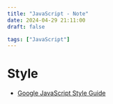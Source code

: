 ```yaml
---
title: "JavaScript - Note"
date: 2024-04-29 21:11:00
draft: false

tags: ["JavaScript"]
---
```


# Style
- [Google JavaScript Style Guide](https://google.github.io/styleguide/jsguide.html)


